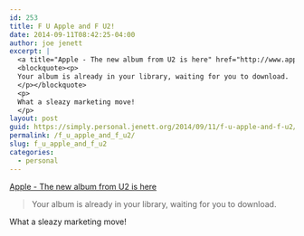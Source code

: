 ```yaml
---
id: 253
title: F U Apple and F U2!
date: 2014-09-11T08:42:25-04:00
author: joe jenett
excerpt: |
  <a title="Apple - The new album from U2 is here" href="http://www.apple.com/U2/">Apple - The new album from U2 is here</a>
  <blockquote><p>
  Your album is already in your library, waiting for you to download.
  </p></blockquote>
  <p>
  What a sleazy marketing move!
  </p>
layout: post
guid: https://simply.personal.jenett.org/2014/09/11/f-u-apple-and-f-u2/
permalink: /f_u_apple_and_f_u2/
slug: f_u_apple_and_f_u2
categories:
  - personal
---
```

[Apple - The new album from U2 is here](http://www.apple.com/U2/ "Apple - The new album from U2 is here")

> Your album is already in your library, waiting for you to download. 

What a sleazy marketing move!